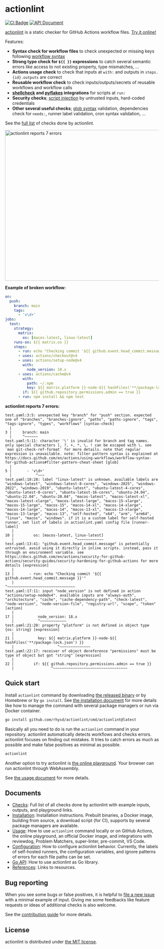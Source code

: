actionlint
==========
[![CI Badge][]][CI]
[![API Document][apidoc-badge]][apidoc]

[actionlint][repo] is a static checker for GitHub Actions workflow files. [Try it online!][playground]

Features:

- **Syntax check for workflow files** to check unexpected or missing keys following [workflow syntax][syntax-doc]
- **Strong type check for `${{ }}` expressions** to catch several semantic errors like access to not existing property,
  type mismatches, ...
- **Actions usage check** to check that inputs at `with:` and outputs in `steps.{id}.outputs` are correct
- **Reusable workflow check** to check inputs/outputs/secrets of reusable workflows and workflow calls
- **[shellcheck][] and [pyflakes][] integrations** for scripts at `run:`
- **Security checks**; [script injection][script-injection-doc] by untrusted inputs, hard-coded credentials
- **Other several useful checks**; [glob syntax][filter-pattern-doc] validation, dependencies check for `needs:`,
  runner label validation, cron syntax validation, ...

See the [full list][checks] of checks done by actionlint.

<img src="https://github.com/rhysd/ss/blob/master/actionlint/main.gif?raw=true" alt="actionlint reports 7 errors" width="806" height="492"/>

**Example of broken workflow:**

```yaml
on:
  push:
    branch: main
    tags:
      - 'v\d+'
jobs:
  test:
    strategy:
      matrix:
        os: [macos-latest, linux-latest]
    runs-on: ${{ matrix.os }}
    steps:
      - run: echo "Checking commit '${{ github.event.head_commit.message }}'"
      - uses: actions/checkout@v4
      - uses: actions/setup-node@v4
        with:
          node_version: 18.x
      - uses: actions/cache@v4
        with:
          path: ~/.npm
          key: ${{ matrix.platform }}-node-${{ hashFiles('**/package-lock.json') }}
        if: ${{ github.repository.permissions.admin == true }}
      - run: npm install && npm test
```

**actionlint reports 7 errors:**

```
test.yaml:3:5: unexpected key "branch" for "push" section. expected one of "branches", "branches-ignore", "paths", "paths-ignore", "tags", "tags-ignore", "types", "workflows" [syntax-check]
  |
3 |     branch: main
  |     ^~~~~~~
test.yaml:5:11: character '\' is invalid for branch and tag names. only special characters [, ?, +, *, \, ! can be escaped with \. see `man git-check-ref-format` for more details. note that regular expression is unavailable. note: filter pattern syntax is explained at https://docs.github.com/en/actions/using-workflows/workflow-syntax-for-github-actions#filter-pattern-cheat-sheet [glob]
  |
5 |       - 'v\d+'
  |           ^~~~
test.yaml:10:28: label "linux-latest" is unknown. available labels are "windows-latest", "windows-latest-8-cores", "windows-2025", "windows-2022", "windows-2019", "ubuntu-latest", "ubuntu-latest-4-cores", "ubuntu-latest-8-cores", "ubuntu-latest-16-cores", "ubuntu-24.04", "ubuntu-22.04", "ubuntu-20.04", "macos-latest", "macos-latest-xl", "macos-latest-xlarge", "macos-latest-large", "macos-15-xlarge", "macos-15-large", "macos-15", "macos-14-xl", "macos-14-xlarge", "macos-14-large", "macos-14", "macos-13-xl", "macos-13-xlarge", "macos-13-large", "macos-13", "self-hosted", "x64", "arm", "arm64", "linux", "macos", "windows". if it is a custom label for self-hosted runner, set list of labels in actionlint.yaml config file [runner-label]
   |
10 |         os: [macos-latest, linux-latest]
   |                            ^~~~~~~~~~~~~
test.yaml:13:41: "github.event.head_commit.message" is potentially untrusted. avoid using it directly in inline scripts. instead, pass it through an environment variable. see https://docs.github.com/en/actions/security-for-github-actions/security-guides/security-hardening-for-github-actions for more details [expression]
   |
13 |       - run: echo "Checking commit '${{ github.event.head_commit.message }}'"
   |                                         ^~~~~~~~~~~~~~~~~~~~~~~~~~~~~~~~
test.yaml:17:11: input "node_version" is not defined in action "actions/setup-node@v4". available inputs are "always-auth", "architecture", "cache", "cache-dependency-path", "check-latest", "node-version", "node-version-file", "registry-url", "scope", "token" [action]
   |
17 |           node_version: 18.x
   |           ^~~~~~~~~~~~~
test.yaml:21:20: property "platform" is not defined in object type {os: string} [expression]
   |
21 |           key: ${{ matrix.platform }}-node-${{ hashFiles('**/package-lock.json') }}
   |                    ^~~~~~~~~~~~~~~
test.yaml:22:17: receiver of object dereference "permissions" must be type of object but got "string" [expression]
   |
22 |         if: ${{ github.repository.permissions.admin == true }}
   |                 ^~~~~~~~~~~~~~~~~~~~~~~~~~~~~~~~~~~
```

## Quick start

Install `actionlint` command by downloading [the released binary][releases] or by Homebrew or by `go install`. See
[the installation document][install] for more details like how to manage the command with several package managers
or run via Docker container.

```sh
go install github.com/rhysd/actionlint/cmd/actionlint@latest
```

Basically all you need to do is run the `actionlint` command in your repository. actionlint automatically detects workflows and
checks errors. actionlint focuses on finding out mistakes. It tries to catch errors as much as possible and make false positives
as minimal as possible.

```sh
actionlint
```

Another option to try actionlint is [the online playground][playground]. Your browser can run actionlint through WebAssembly.

See [the usage document][usage] for more details.

## Documents

- [Checks][checks]: Full list of all checks done by actionlint with example inputs, outputs, and playground links.
- [Installation][install]: Installation instructions. Prebuilt binaries, a Docker image, building from source, a download script
  (for CI), supports by several package managers are available.
- [Usage][usage]: How to use `actionlint` command locally or on GitHub Actions, the online playground, an official Docker image,
  and integrations with reviewdog, Problem Matchers, super-linter, pre-commit, VS Code.
- [Configuration][config]: How to configure actionlint behavior. Currently, the labels of self-hosted runners, the configuration
  variables, and ignore patterns of errors for each file paths can be set.
- [Go API][api]: How to use actionlint as Go library.
- [References][refs]: Links to resources.

## Bug reporting

When you see some bugs or false positives, it is helpful to [file a new issue][issue-form] with a minimal example
of input. Giving me some feedbacks like feature requests or ideas of additional checks is also welcome.

See the [contribution guide](./CONTRIBUTING.md) for more details.

## License

actionlint is distributed under [the MIT license](./LICENSE.txt).

[CI Badge]: https://github.com/rhysd/actionlint/workflows/CI/badge.svg?branch=main&event=push
[CI]: https://github.com/rhysd/actionlint/actions?query=workflow%3ACI+branch%3Amain
[apidoc-badge]: https://pkg.go.dev/badge/github.com/rhysd/actionlint.svg
[apidoc]: https://pkg.go.dev/github.com/rhysd/actionlint
[repo]: https://github.com/rhysd/actionlint
[playground]: https://rhysd.github.io/actionlint/
[shellcheck]: https://github.com/koalaman/shellcheck
[pyflakes]: https://github.com/PyCQA/pyflakes
[syntax-doc]: https://docs.github.com/en/actions/reference/workflow-syntax-for-github-actions
[filter-pattern-doc]: https://docs.github.com/en/actions/using-workflows/workflow-syntax-for-github-actions#filter-pattern-cheat-sheet
[script-injection-doc]: https://docs.github.com/en/actions/learn-github-actions/security-hardening-for-github-actions#understanding-the-risk-of-script-injections
[releases]: https://github.com/rhysd/actionlint/releases
[checks]: https://github.com/rhysd/actionlint/blob/v1.7.4/docs/checks.md
[install]: https://github.com/rhysd/actionlint/blob/v1.7.4/docs/install.md
[usage]: https://github.com/rhysd/actionlint/blob/v1.7.4/docs/usage.md
[config]: https://github.com/rhysd/actionlint/blob/v1.7.4/docs/config.md
[api]: https://github.com/rhysd/actionlint/blob/v1.7.4/docs/api.md
[refs]: https://github.com/rhysd/actionlint/blob/v1.7.4/docs/reference.md
[issue-form]: https://github.com/rhysd/actionlint/issues/new

